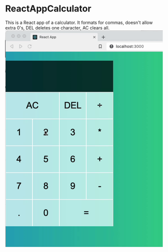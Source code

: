 # ReactAppCalculator
This is a React app of a calculator. It formats for commas, doesn't allow extra 0's, DEL deletes one character, AC clears all.
<img src="https://raw.githubusercontent.com/vinrata/ReactAppCalculator/main/calcapp.gif">
